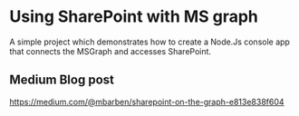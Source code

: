 # Using SharePoint with MS graph

A simple project which demonstrates how to create a Node.Js console app that connects the MSGraph and accesses SharePoint. 


## Medium Blog post
https://medium.com/@mbarben/sharepoint-on-the-graph-e813e838f604